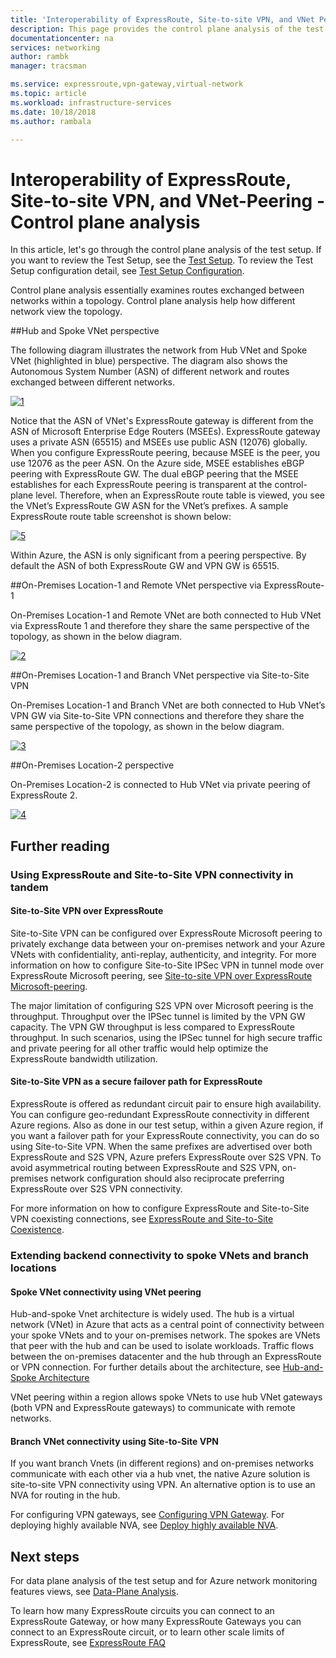 ```yaml
---
title: 'Interoperability of ExpressRoute, Site-to-site VPN, and VNet Peering - Control Plane Analysis: Azure Backend Connectivity Features Interoperability | Microsoft Docs'
description: This page provides the control plane analysis of the test setup created to analyze the interoperability of ExpressRoute, Site-to-site VPN, and VNet Peering features.
documentationcenter: na
services: networking
author: rambk
manager: tracsman

ms.service: expressroute,vpn-gateway,virtual-network
ms.topic: article
ms.workload: infrastructure-services
ms.date: 10/18/2018
ms.author: rambala

---
```


# Interoperability of ExpressRoute, Site-to-site VPN, and VNet-Peering - Control plane analysis

In this article, let's go through the control plane analysis of the test setup. If you want to review the Test Setup, see the [Test Setup][Setup]. To review the Test Setup configuration detail, see [Test Setup Configuration][Configuration].

Control plane analysis essentially examines routes exchanged between networks within a topology. Control plane analysis help how different network view the topology.

##Hub and Spoke VNet perspective

The following diagram illustrates the network from Hub VNet and Spoke VNet (highlighted in blue) perspective. The diagram also shows the Autonomous System Number (ASN) of different network and routes exchanged between different networks. 

[![1]][1]

Notice that the ASN of VNet's ExpressRoute gateway is different from the ASN of Microsoft Enterprise Edge Routers (MSEEs). ExpressRoute gateway uses a private ASN (65515) and MSEEs use public ASN (12076) globally. When you configure ExpressRoute peering, because MSEE is the peer, you use 12076 as the peer ASN. On the Azure side, MSEE establishes eBGP peering with ExpressRoute GW. The dual eBGP peering that the MSEE establishes for each ExpressRoute peering is transparent at the control-plane level. Therefore, when an ExpressRoute route table is viewed, you see the VNet’s ExpressRoute GW ASN for the VNet’s prefixes. A sample ExpressRoute route table screenshot is shown below: 

[![5]][5]

Within Azure, the ASN is only significant from a peering perspective. By default the ASN of both ExpressRoute GW and VPN GW is 65515.

##On-Premises Location-1 and Remote VNet perspective via ExpressRoute-1

On-Premises Location-1 and Remote VNet are both connected to Hub VNet via ExpressRoute 1 and therefore they share the same perspective of the topology, as shown in the below diagram.

[![2]][2]

##On-Premises Location-1 and Branch VNet perspective via Site-to-Site VPN

On-Premises Location-1 and Branch VNet are both connected to Hub VNet’s VPN GW via Site-to-Site VPN connections and therefore they share the same perspective of the topology, as shown in the below diagram.

[![3]][3]

##On-Premises Location-2 perspective

On-Premises Location-2 is connected to Hub VNet via private peering of ExpressRoute 2. 

[![4]][4]

## Further reading

### Using ExpressRoute and Site-to-Site VPN connectivity in tandem

####  Site-to-Site VPN over ExpressRoute

Site-to-Site VPN can be configured over ExpressRoute Microsoft peering to privately exchange data between your on-premises network and your Azure VNets with confidentiality, anti-replay, authenticity, and integrity. For more information on how to configure Site-to-Site IPSec VPN in tunnel mode over ExpressRoute Microsoft peering, see [Site-to-site VPN over ExpressRoute Microsoft-peering][S2S-Over-ExR]. 

The major limitation of configuring S2S VPN over Microsoft peering is the throughput. Throughput over the IPSec tunnel is limited by the VPN GW capacity. The VPN GW throughput is less compared to ExpressRoute throughput. In such scenarios, using the IPSec tunnel for high secure traffic and private peering for all other traffic would help optimize the ExpressRoute bandwidth utilization.

#### Site-to-Site VPN as a secure failover path for ExpressRoute
ExpressRoute is offered as redundant circuit pair to ensure high availability. You can configure geo-redundant ExpressRoute connectivity in different Azure regions. Also as done in our test setup, within a given Azure region, if you want a failover path for your ExpressRoute connectivity, you can do so using Site-to-Site VPN. When the same prefixes are advertised over both ExpressRoute and S2S VPN, Azure prefers ExpressRoute over S2S VPN. To avoid asymmetrical routing between ExpressRoute and S2S VPN, on-premises network configuration should also reciprocate preferring ExpressRoute over S2S VPN connectivity.

For more information on how to configure ExpressRoute and Site-to-Site VPN coexisting connections, see [ExpressRoute and Site-to-Site Coexistence][ExR-S2S-CoEx].

### Extending backend connectivity to spoke VNets and branch locations

#### Spoke VNet connectivity using VNet peering

Hub-and-spoke Vnet architecture is widely used. The hub is a virtual network (VNet) in Azure that acts as a central point of connectivity between your spoke VNets and to your on-premises network. The spokes are VNets that peer with the hub and can be used to isolate workloads. Traffic flows between the on-premises datacenter and the hub through an ExpressRoute or VPN connection. For further details about the architecture, see [Hub-and-Spoke Architecture][Hub-n-Spoke]

VNet peering within a region allows spoke VNets to use hub VNet gateways (both VPN and ExpressRoute gateways) to communicate with remote networks.

#### Branch VNet connectivity using Site-to-Site VPN

If you want branch Vnets (in different regions) and on-premises networks communicate with each other via a hub vnet, the native Azure solution is site-to-site VPN connectivity using VPN. An alternative option is to use an NVA for routing in the hub.

For configuring VPN gateways, see [Configuring VPN Gateway][VPN]. For deploying highly available NVA, see [Deploy highly available NVA][Deploy-NVA].

## Next steps

For data plane analysis of the test setup and for Azure network monitoring features views, see [Data-Plane Analysis][Data-Analysis].

To learn how many ExpressRoute circuits you can connect to an ExpressRoute Gateway, or how many ExpressRoute Gateways you can connect to an ExpressRoute circuit, or to learn other scale limits of ExpressRoute, see [ExpressRoute FAQ][ExR-FAQ]


<!--Image References-->
[1]: ./media/backend-interoperability/HubView.png "Hub and Spoke VNet Perspective of the Topology"
[2]: ./media/backend-interoperability/Loc1ExRView.png "Location-1 and Remote VNet Perspective via ExpressRoute 1 of the Topology"
[3]: ./media/backend-interoperability/Loc1VPNView.png "Location-1 and Branch VNet Perspective via S2S VPN of the Topology"
[4]: ./media/backend-interoperability/Loc2View.png "Location-2 Perspective of the Topology"
[5]: ./media/backend-interoperability/ExR1-RouteTable.png "ExpressRoute 1 RouteTable"

<!--Link References-->
[Setup]: https://docs.microsoft.com/azure/networking/connectivty-interoperability-preface
[Configuration]: https://docs.microsoft.com/azure/networking/connectivty-interoperability-config
[ExpressRoute]: https://docs.microsoft.com/azure/expressroute/expressroute-introduction
[VPN]: https://docs.microsoft.com/azure/vpn-gateway/vpn-gateway-about-vpngateways
[VNet]: https://docs.microsoft.com/azure/virtual-network/tutorial-connect-virtual-networks-portal
[Configuration]: https://docs.microsoft.com/azure/networking/connectivty-interoperability-configuration
[Control-Analysis]:https://docs.microsoft.com/azure/networking/connectivty-interoperability-control-plane
[Data-Analysis]: https://docs.microsoft.com/azure/networking/connectivty-interoperability-data-plane
[ExR-FAQ]: https://docs.microsoft.com/azure/expressroute/expressroute-faqs
[S2S-Over-ExR]: https://docs.microsoft.com/azure/expressroute/site-to-site-vpn-over-microsoft-peering
[ExR-S2S-CoEx]: https://docs.microsoft.com/azure/expressroute/expressroute-howto-coexist-resource-manager
[Hub-n-Spoke]: https://docs.microsoft.com/azure/architecture/reference-architectures/hybrid-networking/hub-spoke
[Deploy-NVA]: https://docs.microsoft.com/azure/architecture/reference-architectures/dmz/nva-ha
[VNet-Config]: https://docs.microsoft.com/azure/virtual-network/virtual-network-manage-peering




